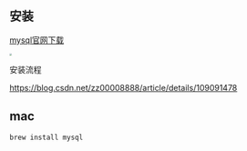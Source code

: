 ## 安装

[mysql官网下载](https://dev.mysql.com/downloads/mysql/)

<img src="http://cdn.wangtongmeng.com/20231105115527.png" style="zoom:25%;" />

安装流程

https://blog.csdn.net/zz00008888/article/details/109091478

## mac 

```bash
brew install mysql
```

